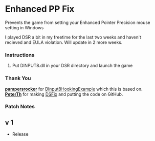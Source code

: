# Enhanced PP Fix  

Prevents the game from setting your Enhanced Pointer Precision mouse setting in Windows  

I played DSR a bit in my freetime for the last two weeks and haven't recieved and EULA violation. Will update in 2 more weeks.

### Instructions  
1) Put DINPUT8.dll in your DSR directory and launch the game  

### Thank You  
**[pampersrocker](https://github.com/pampersrocker)** for [DInput8HookingExample](https://github.com/pampersrocker/DInput8HookingExample) which this is based on.  
**[PeterTh](https://github.com/PeterTh)** for making [DSFix](https://github.com/PeterTh/dsfix) and putting the code on GitHub.  

### Patch Notes  
## v 1
* Release
